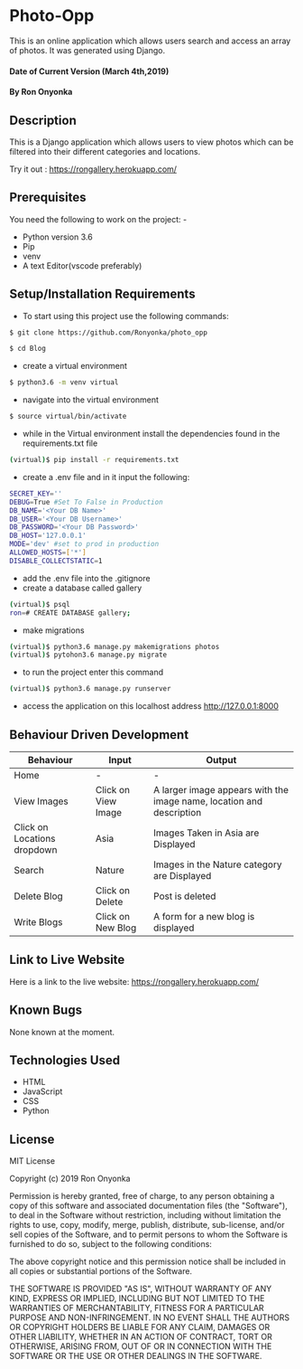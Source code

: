 # Photo-Opp
This is an online application which allows users search and access an array of photos.
It was generated using Django.

#### Date of Current Version (March 4th,2019)
#### By **Ron Onyonka**

## Description
This is a Django application which allows users to view photos which can be filtered into their different categories and locations.

Try it out : <https://rongallery.herokuapp.com/>
## Prerequisites
You need the following to work on the project: -
* Python version 3.6 
* Pip 
* venv 
* A text Editor(vscode preferably)

## Setup/Installation Requirements
* To start using this project use the following commands:
```bash
$ git clone https://github.com/Ronyonka/photo_opp
```
```bash
$ cd Blog
```

* create a virtual environment
```bash
$ python3.6 -m venv virtual
```
* navigate into the virtual environment
```bash
$ source virtual/bin/activate
```
* while in the Virtual environment install the dependencies found in the  requirements.txt file

```bash
(virtual)$ pip install -r requirements.txt
```
* create a .env file and in it input the following:
```bash
SECRET_KEY=''
DEBUG=True #Set To False in Production
DB_NAME='<Your DB Name>'
DB_USER='<Your DB Username>'
DB_PASSWORD='<Your DB Password>'
DB_HOST='127.0.0.1'
MODE='dev' #set to prod in production
ALLOWED_HOSTS=['*']
DISABLE_COLLECTSTATIC=1
```
* add the .env file into the .gitignore
* create a database called gallery
```bash
(virtual)$ psql
ron=# CREATE DATABASE gallery;
```
* make migrations
```bash
(virtual)$ python3.6 manage.py makemigrations photos
(virtual)$ pytohon3.6 manage.py migrate
```

* to run the project enter this command
```bash
(virtual)$ python3.6 manage.py runserver
```
* access the application on this localhost address http://127.0.0.1:8000

## Behaviour Driven Development
|  Behaviour |  Input  |  Output |
|------------|---------|---------|
| Home | - | - |
|View Images| Click on View Image | A larger image appears with the image name, location and description|
|Click on Locations dropdown | Asia | Images Taken in Asia are Displayed |
|Search | Nature | Images in the Nature category are Displayed |
|Delete Blog| Click on Delete | Post is deleted|
|Write Blogs | Click on New Blog |	A form for a new blog is displayed|

## Link to Live Website 
Here is a link to the live website: <https://rongallery.herokuapp.com/>

## Known Bugs
None known at the moment.

## Technologies Used
* HTML
* JavaScript
* CSS
* Python

## License
MIT License

Copyright (c) 2019 Ron Onyonka

Permission is hereby granted, free of charge, to any person obtaining a copy of this software and associated documentation files (the "Software"), to deal in the Software without restriction, including without limitation the rights to use, copy, modify, merge, publish, distribute, sub-license, and/or sell copies of the Software, and to permit persons to whom the Software is furnished to do so, subject to the following conditions:

The above copyright notice and this permission notice shall be included in all copies or substantial portions of the Software.

THE SOFTWARE IS PROVIDED "AS IS", WITHOUT WARRANTY OF ANY KIND, EXPRESS OR IMPLIED, INCLUDING BUT NOT LIMITED TO THE WARRANTIES OF MERCHANTABILITY, FITNESS FOR A PARTICULAR PURPOSE AND NON-INFRINGEMENT. IN NO EVENT SHALL THE AUTHORS OR COPYRIGHT HOLDERS BE LIABLE FOR ANY CLAIM, DAMAGES OR OTHER LIABILITY, WHETHER IN AN ACTION OF CONTRACT, TORT OR OTHERWISE, ARISING FROM, OUT OF OR IN CONNECTION WITH THE SOFTWARE OR THE USE OR OTHER DEALINGS IN THE SOFTWARE.